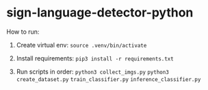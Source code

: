# sign-language-detector-python

How to run:

1. Create virtual env:
   `source .venv/bin/activate`

2. Install requirements:
   `pip3 install -r requirements.txt`

3. Run scripts in order:
   `python3 collect_imgs.py`
   `python3 create_dataset.py`
   `train_classifier.py`
   `inference_classifier.py`
